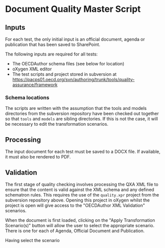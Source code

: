 # Document Quality Master Script

## Inputs

For each test, the only initial input is an official document, agenda or publication that has been saved to SharePoint.

The following inputs are required for all tests:

* The OECDAuthor schema files (see below for location)
* oXygen XML editor
* The test scripts and project stored in subversion at https://pacps01.oecd.org/svn/authoring/trunk/tools/quality-assurance/framework

### Schema locations

The scripts are written with the assumption that the tools and models directories from the subversion repository have been checked out together so that `tools` and `models` are sibling directories. If this is not the case, it will be necessary to edit the transformation scenarios.

## Processing

The input document for each test must be saved to a DOCX file. If available, it must also be rendered to PDF. 

## Validation

The first stage of quality checking involves processing the QXA XML file to ensure that the content is valid against the XML schema and any defined schematron rules. This requires the use of the `quality.xpr` project from the subversion repository above. Opening this project in oXygen whilst the project is open will give access to the "OECDAuthor XML Validation" scenarios.

When the document is first loaded, clicking on the "Apply Transformation Scenario(s)" button will allow the user to select the appropriate scenario. There is one for each of Agenda, Official Document and Publication. 



Having select the scenario


